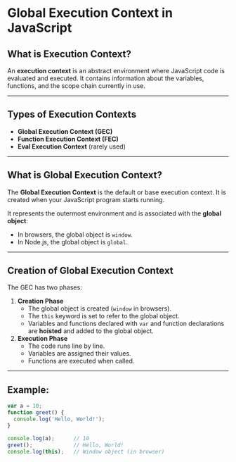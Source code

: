 #  Global Execution Context in JavaScript

##  What is Execution Context?

An **execution context** is an abstract environment where JavaScript code is evaluated and executed. It contains information about the variables, functions, and the scope chain currently in use.

---

##  Types of Execution Contexts

- **Global Execution Context (GEC)**
- **Function Execution Context (FEC)**
- **Eval Execution Context** (rarely used)

---

##  What is Global Execution Context?

The **Global Execution Context** is the default or base execution context. It is created when your JavaScript program starts running.

It represents the outermost environment and is associated with the **global object**:

- In browsers, the global object is `window`.
- In Node.js, the global object is `global`.

---

##  Creation of Global Execution Context

The GEC has two phases:

1. **Creation Phase**
   - The global object is created (`window` in browsers).
   - The `this` keyword is set to refer to the global object.
   - Variables and functions declared with `var` and function declarations are **hoisted** and added to the global object.
2. **Execution Phase**
   - The code runs line by line.
   - Variables are assigned their values.
   - Functions are executed when called.

---

## Example:

```js
var a = 10;
function greet() {
  console.log('Hello, World!');
}

console.log(a);      // 10
greet();             // Hello, World!
console.log(this);   // Window object (in browser)
